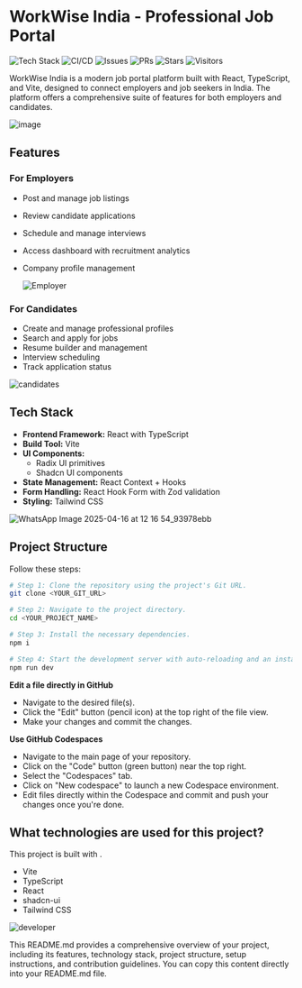 # WorkWise India - Professional Job Portal


![Tech Stack](https://img.shields.io/badge/Built%20with-React%20%7C%20TypeScript%20%7C%20Vite%20%7C%20Tailwind-blue?style=for-the-badge&logo=react)
![CI/CD](https://img.shields.io/github/workflow/status/<Rakshithg6>/<workwise-recruitment-platform>/CI?style=for-the-badge&logo=github-actions)
![Issues](https://img.shields.io/github/issues/Rakshithg6/workwise-recruitment-platform?style=for-the-badge)
![PRs](https://img.shields.io/github/issues-pr/Rakshithg6/workwise-recruitment-platform?style=for-the-badge)
![Stars](https://img.shields.io/github/stars/Rakshithg6/workwise-recruitment-platform?style=for-the-badge)
![Visitors](https://komarev.com/ghpvc/?username=Rakshithg6&label=Profile%20views&color=blue&style=for-the-badge)

WorkWise India is a modern job portal platform built with React, TypeScript, and Vite, designed to connect employers and job seekers in India. The platform offers a comprehensive suite of features for both employers and candidates.

![image](https://github.com/user-attachments/assets/675ea7a3-64d3-4d57-a327-4d0a07fa875a)


## Features

### For Employers
- Post and manage job listings
- Review candidate applications
- Schedule and manage interviews
- Access dashboard with recruitment analytics
- Company profile management

  ![Employer](https://media2.giphy.com/media/v1.Y2lkPTc5MGI3NjExOGFjaHBycmRtMXVtNWVkZDBub3VrZjZhNmg1d2c2NXFlZWx6eXd3OSZlcD12MV9pbnRlcm5hbF9naWZfYnlfaWQmY3Q9Zw/kVh2PRDeRtr0rHAPkc/giphy.gif)


### For Candidates
- Create and manage professional profiles
- Search and apply for jobs
- Resume builder and management
- Interview scheduling
- Track application status

![candidates](https://media4.giphy.com/media/v1.Y2lkPTc5MGI3NjExMHJ0dzRmNHEzc3V0OG40dzBjZW9yNThvbzg4eGh0YzlheTQzNTN3OCZlcD12MV9pbnRlcm5hbF9naWZfYnlfaWQmY3Q9Zw/qNLVw5pjdIS10cItDe/giphy.gif)


## Tech Stack

- **Frontend Framework:** React with TypeScript
- **Build Tool:** Vite
- **UI Components:** 
  - Radix UI primitives
  - Shadcn UI components
- **State Management:** React Context + Hooks
- **Form Handling:** React Hook Form with Zod validation
- **Styling:** Tailwind CSS

 ![WhatsApp Image 2025-04-16 at 12 16 54_93978ebb](https://github.com/user-attachments/assets/083b40e6-f0a1-479d-82f5-2d51696864cf)


## Project Structure

Follow these steps:

```sh
# Step 1: Clone the repository using the project's Git URL.
git clone <YOUR_GIT_URL>

# Step 2: Navigate to the project directory.
cd <YOUR_PROJECT_NAME>

# Step 3: Install the necessary dependencies.
npm i

# Step 4: Start the development server with auto-reloading and an instant preview.
npm run dev
```

**Edit a file directly in GitHub**

- Navigate to the desired file(s).
- Click the "Edit" button (pencil icon) at the top right of the file view.
- Make your changes and commit the changes.

**Use GitHub Codespaces**

- Navigate to the main page of your repository.
- Click on the "Code" button (green button) near the top right.
- Select the "Codespaces" tab.
- Click on "New codespace" to launch a new Codespace environment.
- Edit files directly within the Codespace and commit and push your changes once you're done.

## What technologies are used for this project?

This project is built with .

- Vite
- TypeScript
- React
- shadcn-ui
- Tailwind CSS

![developer](https://media4.giphy.com/media/v1.Y2lkPTc5MGI3NjExYjYyNXZxaXh0M21mamtnNnpsbmFzbm03MmF2bTR2Ym90ZTkwa2tyYiZlcD12MV9pbnRlcm5hbF9naWZfYnlfaWQmY3Q9Zw/bGgsc5mWoryfgKBx1u/giphy.gif)


This README.md provides a comprehensive overview of your project, including its features, technology stack, project structure, setup instructions, and contribution guidelines. You can copy this content directly into your README.md file.
